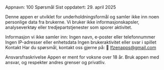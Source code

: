 Appnavn: 100 Spørsmål
Sist oppdatert: 29. april 2025

Denne appen er utviklet for underholdningsformål og samler ikke inn noen personlige data fra brukerne. Vi bruker ikke informasjonskapsler, analyseverktøy eller tredjepartstjenester som sporer aktivitet.

Informasjon vi ikke samler inn:
Ingen navn, e-poster eller telefonnummer
Ingen IP-adresser eller enhetsdata
Ingen brukeraktivitet eller svar i spillet
Kontakt
Har du spørsmål, kontakt oss gjerne på:
📧 lfzenapps@gmail.com

Ansvarsfraskrivelse
Appen er ment for voksne over 18 år. Bruk appen med ansvar, og respekter andres grenser og privatliv.
